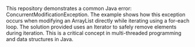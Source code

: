 This repository demonstrates a common Java error: ConcurrentModificationException.  The example shows how this exception occurs when modifying an ArrayList directly while iterating using a for-each loop.  The solution provided uses an Iterator to safely remove elements during iteration.  This is a critical concept in multi-threaded programming and data structures in Java.